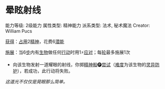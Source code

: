 # 晕眩射线

能力等级: 2级能力
属性类型: 精神能力
派系类型: 法术, 秘术魔法
Creator: William Pucs

<aside>

[获得](https://www.notion.so/1b3d619a067b8027ba38e2c1caf9d84b?pvs=21)：[占用](https://www.notion.so/1b3d619a067b8028a794de6ceed96ec0?pvs=21)2[精神](https://www.notion.so/1b3d619a067b800a8da5d96dd60be2b1?pvs=21)，花费6[潜能](https://www.notion.so/1b3d619a067b80c2bdb4c721adc30021?pvs=21)

</aside>

<aside>

[施展](https://www.notion.so/1b3d619a067b80f38dccf027f026b32f?pvs=21)：当6[步](https://www.notion.so/1b3d619a067b800fb1cfe9f0ef45b9ef?pvs=21)内有[生物](https://www.notion.so/1b3d619a067b80d0bbe1d113bf20ff1f?pvs=21)做任何[行动](https://www.notion.so/1b5d619a067b80358481f4e8946e320c?pvs=21)时用1⚡️[应对](https://www.notion.so/1b3d619a067b80b1ad0bf551ab8120e2?pvs=21)；每[轮](https://www.notion.so/1b3d619a067b80aeb62df5a99bfb8a82?pvs=21)最多施展1次

- 向该生物发射一道耀眼的射线，你掷[精神骰](https://www.notion.so/1b3d619a067b80a8a9ffef3e0057db9d?pvs=21)🅟[尝试](https://www.notion.so/1b3d619a067b8009aad4e7ce70111ce4?pvs=21)（[难度](https://www.notion.so/1b3d619a067b80fbbc95dc0c033f5e3c?pvs=21)为该生物的[灵异防护](https://www.notion.so/1b3d619a067b80788307ebd9e41c53cb?pvs=21)），若成功，此行动将失败。
</aside>

*这道光不仅仅是晃眼那么简单。*